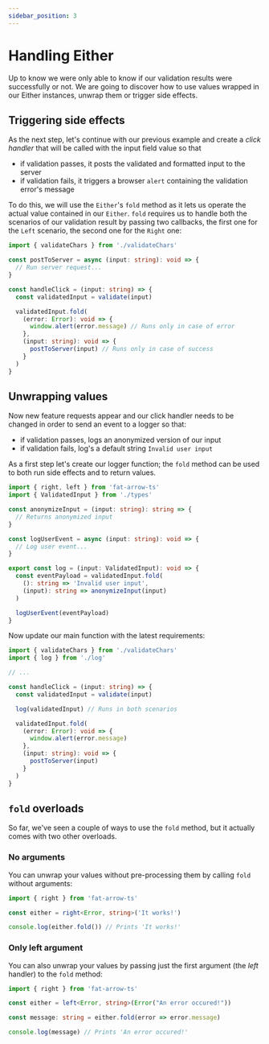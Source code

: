```yaml
---
sidebar_position: 3
---
```


# Handling Either

Up to know we were only able to know if our validation results were successfully or not. We are going to discover how to
use values wrapped in our Either instances, unwrap them or trigger side effects.

## Triggering side effects

As the next step, let's continue with our previous example and create a _click handler_ that will be called with the
input field value so that

* if validation passes, it posts the validated and formatted input to the server
* if validation fails, it triggers a browser `alert` containing the validation error's message

To do this, we will use the `Either`'s `fold` method as it lets us operate the actual value contained in our `Either`.
`fold` requires us to handle both the scenarios of our validation result by passing two callbacks, the first one for
the `Left` scenario, the second one for the `Right` one:

```ts
import { validateChars } from './validateChars'

const postToServer = async (input: string): void => {
  // Run server request...
}

const handleClick = (input: string) => {
  const validatedInput = validate(input)

  validatedInput.fold(
    (error: Error): void => {
      window.alert(error.message) // Runs only in case of error
    },
    (input: string): void => {
      postToServer(input) // Runs only in case of success
    }
  )
}
```

## Unwrapping values

Now new feature requests appear and our click handler needs to be changed in order to send an event to a logger so that:

* if validation passes, logs an anonymized version of our input
* if validation fails, log's a default string `Invalid user input`

As a first step let's create our logger function; the `fold` method can be used to both run side effects and to return
values.

```ts title="log.ts"
import { right, left } from 'fat-arrow-ts'
import { ValidatedInput } from './types'

const anonymizeInput = (input: string): string => {
  // Returns anonymized input
}

const logUserEvent = async (input: string): void => {
  // Log user event...
}

export const log = (input: ValidatedInput): void => {
  const eventPayload = validatedInput.fold(
    (): string => 'Invalid user input',
    (input): string => anonymizeInput(input)
  )

  logUserEvent(eventPayload)
}
```

Now update our main function with the latest requirements:

```ts
import { validateChars } from './validateChars'
import { log } from './log'

// ...

const handleClick = (input: string) => {
  const validatedInput = validate(input)

  log(validatedInput) // Runs in both scenarios

  validatedInput.fold(
    (error: Error): void => {
      window.alert(error.message)
    },
    (input: string): void => {
      postToServer(input)
    }
  )
}
```

## `fold` overloads

So far, we've seen a couple of ways to use the `fold` method, but it actually comes with two other overloads.

### No arguments

You can unwrap your values without pre-processing them by calling `fold` without arguments:

```ts
import { right } from 'fat-arrow-ts'

const either = right<Error, string>('It works!')

console.log(either.fold()) // Prints 'It works!'
```

### Only left argument

You can also unwrap your values by passing just the first argument (the _left_ handler) to the `fold` method:

```ts
import { right } from 'fat-arrow-ts'

const either = left<Error, string>(Error("An error occured!"))

const message: string = either.fold(error => error.message) 

console.log(message) // Prints 'An error occured!'
```